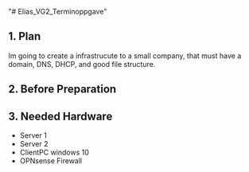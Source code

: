 "# Elias_VG2_Terminoppgave"

## 1. Plan
Im going to create a infrastrucute to a small company, that must have a domain, DNS, DHCP, and good file structure.


## 2. Before Preparation



## 3. Needed Hardware
 * Server 1
 * Server 2
 * ClientPC windows 10
 * OPNsense Firewall
